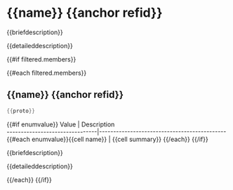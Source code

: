 # {{name}} {{anchor refid}}

{{briefdescription}}

{{detaileddescription}}

{{#if filtered.members}}

{{#each filtered.members}}

## {{name}} {{anchor refid}}

```cpp
{{proto}} 
```

{{#if enumvalue}}
 Value                          | Description                                 
--------------------------------|---------------------------------------------
{{#each enumvalue}}{{cell name}}            | {{cell summary}}
{{/each}}
{{/if}}

{{briefdescription}}

{{detaileddescription}}

{{/each}}
{{/if}}